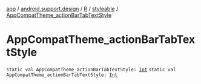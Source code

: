 [app](../../../index.md) / [android.support.design](../../index.md) / [R](../index.md) / [styleable](index.md) / [AppCompatTheme_actionBarTabTextStyle](./-app-compat-theme_action-bar-tab-text-style.md)

# AppCompatTheme_actionBarTabTextStyle

`static val AppCompatTheme_actionBarTabTextStyle: `[`Int`](https://kotlinlang.org/api/latest/jvm/stdlib/kotlin/-int/index.html)
`static val AppCompatTheme_actionBarTabTextStyle: `[`Int`](https://kotlinlang.org/api/latest/jvm/stdlib/kotlin/-int/index.html)